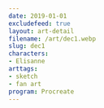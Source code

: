 ```yaml
---
date: 2019-01-01
excludefeed: true
layout: art-detail
filename: /art/dec1.webp
slug: dec1
characters:
- Elisanne
arttags:
- sketch
- fan art
program: Procreate
---
```

